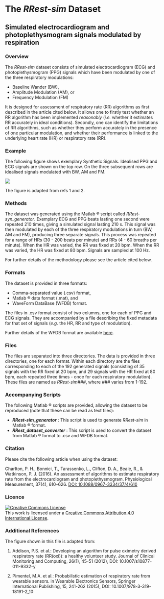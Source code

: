 The _RRest-sim_ Dataset
=============================

Simulated electrocardiogram and photoplethysmogram signals modulated by respiration
-----------------------------------------------------------------------------------

### Overview

The _RRest-sim_ dataset consists of simulated electrocardiogram (ECG) and photoplethysmogram (PPG) signals which have been modulated by one of the three respiratory modulations:

* Baseline Wander (BW),
* Amplitude Modulation (AM), or
* Frequency Modulation (FM)

It is designed for assessment of respiratory rate (RR) algorithms as first described in the article cited below. It allows one to firstly test whether an RR algorithm has been implemented _reasonably_ (_i.e._ whether it estimates RR accurately in ideal conditions). Secondly, one can identify the limitations of RR algorithms, such as whether they perform accurately in the presence of one particular modulation, and whether their performance is linked to the underlying heart rate (HR) or respiratory rate (RR).

### Example

The following figure shows exemplary Synthetic Signals. Idealised PPG and ECG signals are shown on the top row. On the three subsequent rows are idealised signals modulated with BW, AM and FM.

![](https://cloud.githubusercontent.com/assets/9865941/17485697/4e39b128-5d86-11e6-86d0-211ac81b0965.png)

The figure is adapted from refs 1 and 2.

### Methods

The dataset was generated using the Matlab &reg; script called _RRest-syn_generator_. Exemplary ECG and PPG beats lasting one second were repeated 210 times, giving a simulated signal lasting 210 s. This signal was then modulated by each of the three respiratory modulations in turn (BW, AM and FM), producing three separate signals. This process was repeated for a range of HRs (30 - 200 beats per minute) and RRs (4 - 60 breaths per minute). When the HR was varied, the RR was fixed at 20 bpm. When the RR was varied, the HR was fixed at 80 bpm. Signals are sampled at 100 Hz.

For further details of the methodology please see the article cited below.

### Formats

The dataset is provided in three formats:

* Comma-separated value (.csv) format,
* Matlab &reg; data format (.mat), and
* WaveForm DataBase (WFDB) format.

The files in .csv format consist of two columns, one for each of PPG and ECG signals. They are accompanied by a file describing the fixed metadata for that set of signals (_e.g._ the HR, RR and type of modulation).

Further details of the WFDB format are available [here](https://physionet.org/tutorials/creating-records.shtml).

### Files

The files are separated into three directories. The data is provided in three directories, one for each format. Within each directory are the files corresponding to each of the 192 generated signals (consisting of 35 signals with the RR fixed at 20 bpm, and 29 signals with the HR fixed at 80 bpm, each repeated three times - once for each respiratory modulation). These files are named as _RRest-sim###_, where ### varies from 1-192.

### Accompanying Scripts

The following Matlab &reg; scripts are provided, allowing the dataset to be reproduced (note that these can be read as text files):

* **_RRest-sim_generator_** : This script is used to generate _RRest-sim_ in Matlab &reg; format.
* **_RRest_dataset_converter_** : This script is used to convert the dataset from Matlab &reg; format to .csv and WFDB format.

### Citation

Please cite the following article when using the dataset:

Charlton, P. H., Bonnici, T., Tarassenko, L., Clifton, D. A., Beale, R., & Watkinson, P. J. (2016). An assessment of algorithms to estimate respiratory rate from the electrocardiogram and photoplethysmogram. Physiological Measurement, 37(4), 610–626. [DOI: 10.1088/0967-3334/37/4/610](http://doi.org/10.1088/0967-3334/37/4/610)

### Licence

<a rel="license" href="http://creativecommons.org/licenses/by/4.0/"><img alt="Creative Commons License" style="border-width:0" src="https://i.creativecommons.org/l/by/4.0/88x31.png" /></a><br />This work is licensed under a <a rel="license" href="http://creativecommons.org/licenses/by/4.0/">Creative Commons Attribution 4.0 International License</a>.

### Additional References

The figure shown in this file is adapted from:

1. Addison, P.S. et al.: Developing an algorithm for pulse oximetry derived respiratory rate (RR(oxi)): a healthy volunteer study. Journal of Clinical Monitoring and Computing, 26(1), 45-51 (2012), DOI: 10.1007/s10877-011-9332-y

2. Pimentel, M.A. et al.: Probabilistic estimation of respiratory rate from wearable sensors. in Wearable Electronics Sensors, Springer International Publishing, 15, 241-262 (2015), DOI: 10.1007/978-3-319-18191-2_10
